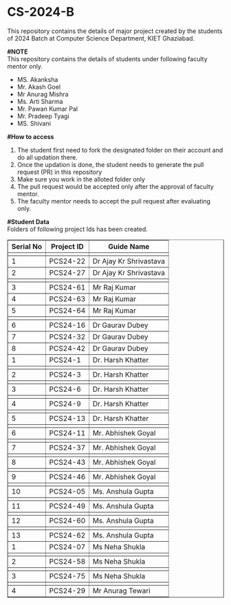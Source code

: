 # CS-2024-B
This repository contains the details of major project created by the students of 2024 Batch at Computer Science Department, KIET Ghaziabad.<br>

<b>#NOTE</b><br>
This repository contains the details of students under following faculty mentor only.<br>
<ul>
  <li>MS. Akanksha</li>
  <li>Mr. Akash Goel</li>
  <li>Mr Anurag Mishra</li>
  <li>Ms. Arti Sharma</li>
  <li>Mr. Pawan Kumar Pal</li>
  <li>Mr. Pradeep Tyagi</li>
  <li>MS. Shivani</li>
</ul>
  
<b>#How to access</b><br>
<ol>
  <li>The student first need to fork the designated folder on their account and do all updation there.</li>
  <li>Once the updation is done, the student needs to generate the pull request (PR) in this repository</li>
  <li>Make sure you work in the alloted folder only</li>
  <li>The pull request would be accepted only after the approval of faculty mentor.</li>
  <li>The faculty mentor needs to accept the pull request after evaluating only.</li>
 </ol>

<b>#Student Data</b><br>
Folders of following project Ids has been created.<br>
<table border="1">
  <thead>
    <tr>
      <th>Serial No</th>
      <th>Project ID</th>
      <th>Guide Name</th>
    </tr>
  </thead>
  <tbody>
    <tr>
      <td></td> <!-- Blank Serial No for the first blank row -->
      <td></td>
      <td></td>
    </tr>
    <tr>
      <td>1</td>
      <td>PCS24-22</td>
      <td>Dr Ajay Kr Shrivastava</td>
    </tr>
    <tr>
      <td>2</td>
      <td>PCS24-27</td>
      <td>Dr Ajay Kr Shrivastava</td>
    </tr>
    <tr>
      <td></td> <!-- Blank Serial No for the second blank row -->
      <td></td>
      <td></td>
    </tr>
    <tr>
      <td>3</td>
      <td>PCS24-61</td>
      <td>Mr Raj Kumar</td>
    </tr>
    <tr>
      <td>4</td>
      <td>PCS24-63</td>
      <td>Mr Raj Kumar</td>
    </tr>
    <tr>
      <td>5</td>
      <td>PCS24-64</td>
      <td>Mr Raj Kumar</td>
    </tr>
    <tr>
      <td></td> <!-- Blank Serial No for the third blank row -->
      <td></td>
      <td></td>
    </tr>
    <tr>
      <td>6</td>
      <td>PCS24-16</td>
      <td>Dr Gaurav Dubey</td>
    </tr>
    <tr>
      <td>7</td>
      <td>PCS24-32</td>
      <td>Dr Gaurav Dubey</td>
    </tr>
    <tr>
      <td>8</td>
      <td>PCS24-42</td>
      <td>Dr Gaurav Dubey</td>
    </tr>
<tr>
    <td>1</td>
    <td>PCS24-1</td>
    <td>Dr. Harsh Khatter</td>
</tr>
<tr>
    <td></td>
    <td></td>
    <td></td>
</tr>
<tr>
    <td>2</td>
    <td>PCS24-3</td>
    <td>Dr. Harsh Khatter</td>
</tr>
<tr>
    <td></td>
    <td></td>
    <td></td>
</tr>
<tr>
    <td>3</td>
    <td>PCS24-6</td>
    <td>Dr. Harsh Khatter</td>
</tr>
<tr>
    <td></td>
    <td></td>
    <td></td>
</tr>
<tr>
    <td>4</td>
    <td>PCS24-9</td>
    <td>Dr. Harsh Khatter</td>
</tr>
<tr>
    <td></td>
    <td></td>
    <td></td>
</tr>
<tr>
    <td>5</td>
    <td>PCS24-13</td>
    <td>Dr. Harsh Khatter</td>
</tr>
<tr>
    <td></td>
    <td></td>
    <td></td>
</tr>
<tr>
    <td>6</td>
    <td>PCS24-11</td>
    <td>Mr. Abhishek Goyal</td>
</tr>
<tr>
    <td></td>
    <td></td>
    <td></td>
</tr>
<tr>
    <td>7</td>
    <td>PCS24-37</td>
    <td>Mr. Abhishek Goyal</td>
</tr>
<tr>
    <td></td>
    <td></td>
    <td></td>
</tr>
<tr>
    <td>8</td>
    <td>PCS24-43</td>
    <td>Mr. Abhishek Goyal</td>
</tr>
<tr>
    <td></td>
    <td></td>
    <td></td>
</tr>
<tr>
    <td>9</td>
    <td>PCS24-46</td>
    <td>Mr. Abhishek Goyal</td>
</tr>
<tr>
    <td></td>
    <td></td>
    <td></td>
</tr>
<tr>
    <td>10</td>
    <td>PCS24-05</td>
    <td>Ms. Anshula Gupta</td>
</tr>
<tr>
    <td></td>
    <td></td>
    <td></td>
</tr>
<tr>
    <td>11</td>
    <td>PCS24-49</td>
    <td>Ms. Anshula Gupta</td>
</tr>
<tr>
    <td></td>
    <td></td>
    <td></td>
</tr>
<tr>
    <td>12</td>
    <td>PCS24-60</td>
    <td>Ms. Anshula Gupta</td>
</tr>
<tr>
    <td></td>
    <td></td>
    <td></td>
</tr>
<tr>
    <td>13</td>
    <td>PCS24-62</td>
    <td>Ms. Anshula Gupta</td>
</tr>
<tr>
  <td>1</td>
  <td>PCS24-07</td>
  <td>Ms Neha Shukla</td>
</tr>
<tr>
  <td></td>
  <td></td>
  <td></td>
</tr>
<tr>
  <td>2</td>
  <td>PCS24-58</td>
  <td>Ms Neha Shukla</td>
</tr>
<tr>
  <td></td>
  <td></td>
  <td></td>
</tr>
<tr>
  <td>3</td>
  <td>PCS24-75</td>
  <td>Ms Neha Shukla</td>
</tr>
<tr>
  <td></td>
  <td></td>
  <td></td>
</tr>
<tr>
  <td>4</td>
  <td>PCS24-29</td>
  <td>Mr Anurag Tewari</td>
</tr>

  </tbody>
</table>
